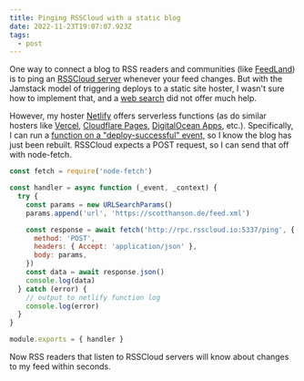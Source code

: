 ```yaml
---
title: Pinging RSSCloud with a static blog
date: 2022-11-23T19:07:07.923Z
tags:
  - post
---
```


One way to connect a blog to RSS readers and communities (like [FeedLand](http://feedland.org)) is to ping an [RSSCloud server](http://rpc.rsscloud.io:5337/docs) whenever your feed changes. But with the Jamstack model of triggering deploys to a static site hoster, I wasn't sure how to implement that, and a [web search](https://duckduckgo.com/?q=jamstack+rsscloud) did not offer much help.

H﻿owever, my hoster [Netlify](https://www.netlify.com/) offers serverless functions (as do similar hosters like [Vercel](https://vercel.com/), [Cloudflare Pages](https://pages.cloudflare.com/), [DigitalOcean Apps](https://www.digitalocean.com/products/app-platform), etc.). Specifically, I can run a [function on a "deploy-successful" event,](https://docs.netlify.com/functions/trigger-on-events/) so I know the blog has just been rebuilt. RSSCloud expects a POST request, so I can send that off with node-fetch.

```js
const fetch = require('node-fetch')

const handler = async function (_event, _context) {
  try {
    const params = new URLSearchParams()
    params.append('url', 'https://scotthanson.de/feed.xml')

    const response = await fetch('http://rpc.rsscloud.io:5337/ping', {
      method: 'POST',
      headers: { Accept: 'application/json' },
      body: params,
    })
    const data = await response.json()
    console.log(data)
  } catch (error) {
    // output to netlify function log
    console.log(error)
  }
}

module.exports = { handler }
```

Now RSS readers that listen to RSSCloud servers will know about changes to my feed within seconds.
